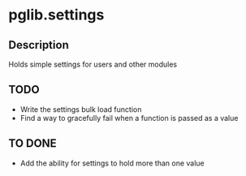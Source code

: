 # pglib.settings
## Description
Holds simple settings for users and other modules

## TODO
* Write the settings bulk load function
* Find a way to gracefully fail when a function is passed as a value

## TO DONE
* Add the ability for settings to hold more than one value